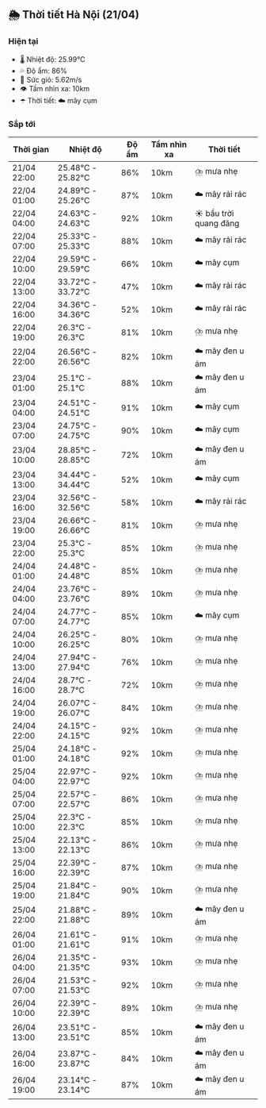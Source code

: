 ## 🌦️ Thời tiết Hà Nội (21/04)

### Hiện tại

- 🌡️ Nhiệt độ: 25.99℃
- 💦 Độ ẩm: 86%
- 💨 Sức gió: 5.62m/s
- 👁️ Tầm nhìn xa: 10km
- ☂️ Thời tiết: ☁️ mây cụm

### Sắp tới

| Thời gian | Nhiệt độ | Độ ẩm | Tầm nhìn xa | Thời tiết |
| --- | --- | --- | --- | --- |
| 21/04 22:00 | 25.48℃ - 25.82℃ | 86% | 10km | ⛈️ mưa nhẹ |
| 22/04 01:00 | 24.89℃ - 25.26℃ | 87% | 10km | ☁️ mây rải rác |
| 22/04 04:00 | 24.63℃ - 24.63℃ | 92% | 10km | ☀️ bầu trời quang đãng |
| 22/04 07:00 | 25.33℃ - 25.33℃ | 88% | 10km | ☁️ mây rải rác |
| 22/04 10:00 | 29.59℃ - 29.59℃ | 66% | 10km | ☁️ mây cụm |
| 22/04 13:00 | 33.72℃ - 33.72℃ | 47% | 10km | ☁️ mây rải rác |
| 22/04 16:00 | 34.36℃ - 34.36℃ | 52% | 10km | ☁️ mây rải rác |
| 22/04 19:00 | 26.3℃ - 26.3℃ | 81% | 10km | ⛈️ mưa nhẹ |
| 22/04 22:00 | 26.56℃ - 26.56℃ | 82% | 10km | ☁️ mây đen u ám |
| 23/04 01:00 | 25.1℃ - 25.1℃ | 88% | 10km | ☁️ mây đen u ám |
| 23/04 04:00 | 24.51℃ - 24.51℃ | 91% | 10km | ☁️ mây cụm |
| 23/04 07:00 | 24.75℃ - 24.75℃ | 90% | 10km | ☁️ mây cụm |
| 23/04 10:00 | 28.85℃ - 28.85℃ | 72% | 10km | ☁️ mây đen u ám |
| 23/04 13:00 | 34.44℃ - 34.44℃ | 52% | 10km | ☁️ mây cụm |
| 23/04 16:00 | 32.56℃ - 32.56℃ | 58% | 10km | ☁️ mây rải rác |
| 23/04 19:00 | 26.66℃ - 26.66℃ | 81% | 10km | ⛈️ mưa nhẹ |
| 23/04 22:00 | 25.3℃ - 25.3℃ | 85% | 10km | ⛈️ mưa nhẹ |
| 24/04 01:00 | 24.48℃ - 24.48℃ | 85% | 10km | ⛈️ mưa nhẹ |
| 24/04 04:00 | 23.76℃ - 23.76℃ | 89% | 10km | ⛈️ mưa nhẹ |
| 24/04 07:00 | 24.77℃ - 24.77℃ | 85% | 10km | ☁️ mây cụm |
| 24/04 10:00 | 26.25℃ - 26.25℃ | 80% | 10km | ⛈️ mưa nhẹ |
| 24/04 13:00 | 27.94℃ - 27.94℃ | 76% | 10km | ⛈️ mưa nhẹ |
| 24/04 16:00 | 28.7℃ - 28.7℃ | 72% | 10km | ⛈️ mưa nhẹ |
| 24/04 19:00 | 26.07℃ - 26.07℃ | 84% | 10km | ⛈️ mưa nhẹ |
| 24/04 22:00 | 24.15℃ - 24.15℃ | 92% | 10km | ⛈️ mưa nhẹ |
| 25/04 01:00 | 24.18℃ - 24.18℃ | 92% | 10km | ⛈️ mưa nhẹ |
| 25/04 04:00 | 22.97℃ - 22.97℃ | 92% | 10km | ⛈️ mưa nhẹ |
| 25/04 07:00 | 22.57℃ - 22.57℃ | 86% | 10km | ⛈️ mưa nhẹ |
| 25/04 10:00 | 22.3℃ - 22.3℃ | 85% | 10km | ⛈️ mưa nhẹ |
| 25/04 13:00 | 22.13℃ - 22.13℃ | 86% | 10km | ⛈️ mưa nhẹ |
| 25/04 16:00 | 22.39℃ - 22.39℃ | 87% | 10km | ⛈️ mưa nhẹ |
| 25/04 19:00 | 21.84℃ - 21.84℃ | 90% | 10km | ⛈️ mưa nhẹ |
| 25/04 22:00 | 21.88℃ - 21.88℃ | 89% | 10km | ☁️ mây đen u ám |
| 26/04 01:00 | 21.61℃ - 21.61℃ | 91% | 10km | ⛈️ mưa nhẹ |
| 26/04 04:00 | 21.35℃ - 21.35℃ | 93% | 10km | ⛈️ mưa nhẹ |
| 26/04 07:00 | 21.53℃ - 21.53℃ | 92% | 10km | ⛈️ mưa nhẹ |
| 26/04 10:00 | 22.39℃ - 22.39℃ | 89% | 10km | ⛈️ mưa nhẹ |
| 26/04 13:00 | 23.51℃ - 23.51℃ | 85% | 10km | ☁️ mây đen u ám |
| 26/04 16:00 | 23.87℃ - 23.87℃ | 84% | 10km | ☁️ mây đen u ám |
| 26/04 19:00 | 23.14℃ - 23.14℃ | 87% | 10km | ☁️ mây đen u ám |
